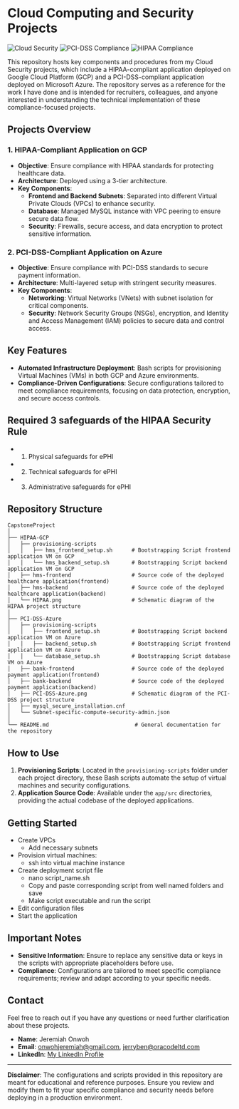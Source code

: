 # Cloud Computing and Security Projects

![Cloud Security](https://img.shields.io/badge/Cloud-Security-blue?style=flat-square) ![PCI-DSS Compliance](https://img.shields.io/badge/NodeJS-v18+-blueviolet?style=flat-square) ![HIPAA Compliance](https://img.shields.io/badge/OpenJDK-v17+-red?style=flat-square)

This repository hosts key components and procedures from my Cloud Security projects, which include a HIPAA-compliant application deployed on Google Cloud Platform (GCP) and a PCI-DSS-compliant application deployed on Microsoft Azure. The repository serves as a reference for the work I have done and is intended for recruiters, colleagues, and anyone interested in understanding the technical implementation of these compliance-focused projects.

## Projects Overview

### 1. HIPAA-Compliant Application on GCP

- **Objective**: Ensure compliance with HIPAA standards for protecting healthcare data.
- **Architecture**: Deployed using a 3-tier architecture.
- **Key Components**:
  - **Frontend and Backend Subnets**: Separated into different Virtual Private Clouds (VPCs) to enhance security.
  - **Database**: Managed MySQL instance with VPC peering to ensure secure data flow.
  - **Security**: Firewalls, secure access, and data encryption to protect sensitive information.

### 2\. PCI-DSS-Compliant Application on Azure

- **Objective**: Ensure compliance with PCI-DSS standards to secure payment information.
- **Architecture**: Multi-layered setup with stringent security measures.
- **Key Components**:
  - **Networking**: Virtual Networks (VNets) with subnet isolation for critical components.
  - **Security**: Network Security Groups (NSGs), encryption, and Identity and Access Management (IAM) policies to secure data and control access.

## Key Features

- **Automated Infrastructure Deployment**: Bash scripts for provisioning Virtual Machines (VMs) in both GCP and Azure environments.
- **Compliance-Driven Configurations**: Secure configurations tailored to meet compliance requirements, focusing on data protection, encryption, and secure access controls.

## Required 3 safeguards of the HIPAA Security Rule

- 1. Physical safeguards for ePHI
- 2. Technical safeguards for ePHI
- 3. Administrative safeguards for ePHI

## Repository Structure

```
CapstoneProject
│
├── HIPAA-GCP
│   ├── provisioning-scripts
│   │   ├── hms_frontend_setup.sh      # Bootstrapping Script frontend application VM on GCP
│   │   └── hms_backend_setup.sh       # Bootstrapping Script backend application VM on GCP
│   ├── hms-frontend                   # Source code of the deployed healthcare application(frontend)
│   ├── hms-backend                    # Source code of the deployed healthcare application(backend)
│   └── HIPAA.png                      # Schematic diagram of the HIPAA project structure
│
├── PCI-DSS-Azure
│   ├── provisioning-scripts
│   │   ├── frontend_setup.sh          # Bootstrapping Script backend application VM on Azure
│   │   ├── backend_setup.sh           # Bootstrapping Script frontend application VM on Azure
│   │   └── database_setup.sh          # Bootstrapping Script database VM on Azure
│   ├── bank-frontend                  # Source code of the deployed payment application(frontend)
│   ├── bank-backend                   # Source code of the deployed payment application(backend)
│   ├── PCI-DSS-Azure.png              # Schematic diagram of the PCI-DSS project structure
│   ├── mysql_secure_installation.cnf
│   └── Subnet-specific-compute-security-admin.json
│
└── README.md                           # General documentation for the repository
```

## How to Use

1.  **Provisioning Scripts**: Located in the `provisioning-scripts` folder under each project directory, these Bash scripts automate the setup of virtual machines and security configurations.
2.  **Application Source Code**: Available under the `app/src` directories, providing the actual codebase of the deployed applications.

## Getting Started

- Create VPCs
  - Add necessary subnets
- Provision virtual machines:
  - ssh into virtual machine instance
- Create deployment script file
  - nano script_name.sh
  - Copy and paste corresponding script from well named folders and save
  - Make script executable and run the script
- Edit configuration files
- Start the application

## Important Notes

- **Sensitive Information**: Ensure to replace any sensitive data or keys in the scripts with appropriate placeholders before use.
- **Compliance**: Configurations are tailored to meet specific compliance requirements; review and adapt according to your specific needs.

## Contact

Feel free to reach out if you have any questions or need further clarification about these projects.

- **Name**: Jeremiah Onwoh
- **Email**: onwohjeremiah@gmail.com, jerryben@oracodeltd.com
- **LinkedIn**: [My LinkedIn Profile](https://www.linkedin.com/in/jerrybenoc)

---

**Disclaimer**: The configurations and scripts provided in this repository are meant for educational and reference purposes. Ensure you review and modify them to fit your specific compliance and security needs before deploying in a production environment.

